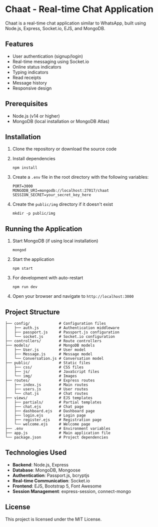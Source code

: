 # Chaat - Real-time Chat Application

Chaat is a real-time chat application similar to WhatsApp, built using Node.js, Express, Socket.io, EJS, and MongoDB.

## Features

- User authentication (signup/login)
- Real-time messaging using Socket.io
- Online status indicators
- Typing indicators
- Read receipts
- Message history
- Responsive design

## Prerequisites

- Node.js (v14 or higher)
- MongoDB (local installation or MongoDB Atlas)

## Installation

1. Clone the repository or download the source code

2. Install dependencies
   ```
   npm install
   ```

3. Create a `.env` file in the root directory with the following variables:
   ```
   PORT=3000
   MONGODB_URI=mongodb://localhost:27017/chaat
   SESSION_SECRET=your_secret_key_here
   ```

4. Create the `public/img` directory if it doesn't exist
   ```
   mkdir -p public/img
   ```

## Running the Application

1. Start MongoDB (if using local installation)
   ```
   mongod
   ```

2. Start the application
   ```
   npm start
   ```

3. For development with auto-restart
   ```
   npm run dev
   ```

4. Open your browser and navigate to `http://localhost:3000`

## Project Structure

```
├── config/             # Configuration files
│   ├── auth.js         # Authentication middleware
│   ├── passport.js     # Passport.js configuration
│   └── socket.js       # Socket.io configuration
├── controllers/        # Route controllers
├── models/             # MongoDB models
│   ├── User.js         # User model
│   ├── Message.js      # Message model
│   └── Conversation.js # Conversation model
├── public/             # Static files
│   ├── css/            # CSS files
│   ├── js/             # JavaScript files
│   └── img/            # Images
├── routes/             # Express routes
│   ├── index.js        # Main routes
│   ├── users.js        # User routes
│   └── chat.js         # Chat routes
├── views/              # EJS templates
│   ├── partials/       # Partial templates
│   ├── chat.ejs        # Chat page
│   ├── dashboard.ejs   # Dashboard page
│   ├── login.ejs       # Login page
│   ├── register.ejs    # Registration page
│   └── welcome.ejs     # Welcome page
├── .env                # Environment variables
├── app.js              # Main application file
└── package.json        # Project dependencies
```

## Technologies Used

- **Backend**: Node.js, Express
- **Database**: MongoDB, Mongoose
- **Authentication**: Passport.js, bcryptjs
- **Real-time Communication**: Socket.io
- **Frontend**: EJS, Bootstrap 5, Font Awesome
- **Session Management**: express-session, connect-mongo

## License

This project is licensed under the MIT License.